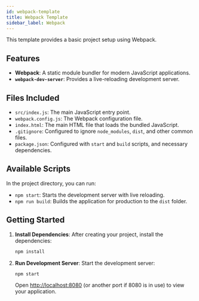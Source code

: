 ```yaml
---
id: webpack-template
title: Webpack Template
sidebar_label: Webpack
---
```


This template provides a basic project setup using Webpack.

## Features

-   **Webpack**: A static module bundler for modern JavaScript applications.
-   **`webpack-dev-server`**: Provides a live-reloading development server.

## Files Included

-   `src/index.js`: The main JavaScript entry point.
-   `webpack.config.js`: The Webpack configuration file.
-   `index.html`: The main HTML file that loads the bundled JavaScript.
-   `.gitignore`: Configured to ignore `node_modules`, `dist`, and other common files.
-   `package.json`: Configured with `start` and `build` scripts, and necessary dependencies.

## Available Scripts

In the project directory, you can run:

-   `npm start`: Starts the development server with live reloading.
-   `npm run build`: Builds the application for production to the `dist` folder.

## Getting Started

1.  **Install Dependencies**: After creating your project, install the dependencies:
    ```bash
    npm install
    ```
2.  **Run Development Server**: Start the development server:
    ```bash
    npm start
    ```
    Open [http://localhost:8080](http://localhost:8080) (or another port if 8080 is in use) to view your application.

